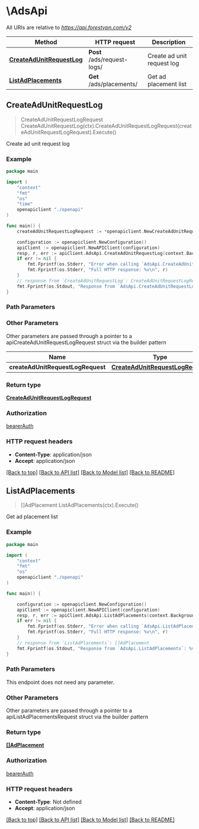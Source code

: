 # \AdsApi

All URIs are relative to *https://api.forestvpn.com/v2*

Method | HTTP request | Description
------------- | ------------- | -------------
[**CreateAdUnitRequestLog**](AdsApi.md#CreateAdUnitRequestLog) | **Post** /ads/request-logs/ | Create ad unit request log
[**ListAdPlacements**](AdsApi.md#ListAdPlacements) | **Get** /ads/placements/ | Get ad placement list



## CreateAdUnitRequestLog

> CreateAdUnitRequestLogRequest CreateAdUnitRequestLog(ctx).CreateAdUnitRequestLogRequest(createAdUnitRequestLogRequest).Execute()

Create ad unit request log

### Example

```go
package main

import (
    "context"
    "fmt"
    "os"
    "time"
    openapiclient "./openapi"
)

func main() {
    createAdUnitRequestLogRequest := *openapiclient.NewCreateAdUnitRequestLogRequest("Unit_example", time.Now(), "PT0.125S - 125ms") // CreateAdUnitRequestLogRequest |  (optional)

    configuration := openapiclient.NewConfiguration()
    apiClient := openapiclient.NewAPIClient(configuration)
    resp, r, err := apiClient.AdsApi.CreateAdUnitRequestLog(context.Background()).CreateAdUnitRequestLogRequest(createAdUnitRequestLogRequest).Execute()
    if err != nil {
        fmt.Fprintf(os.Stderr, "Error when calling `AdsApi.CreateAdUnitRequestLog``: %v\n", err)
        fmt.Fprintf(os.Stderr, "Full HTTP response: %v\n", r)
    }
    // response from `CreateAdUnitRequestLog`: CreateAdUnitRequestLogRequest
    fmt.Fprintf(os.Stdout, "Response from `AdsApi.CreateAdUnitRequestLog`: %v\n", resp)
}
```

### Path Parameters



### Other Parameters

Other parameters are passed through a pointer to a apiCreateAdUnitRequestLogRequest struct via the builder pattern


Name | Type | Description  | Notes
------------- | ------------- | ------------- | -------------
 **createAdUnitRequestLogRequest** | [**CreateAdUnitRequestLogRequest**](CreateAdUnitRequestLogRequest.md) |  | 

### Return type

[**CreateAdUnitRequestLogRequest**](CreateAdUnitRequestLogRequest.md)

### Authorization

[bearerAuth](../README.md#bearerAuth)

### HTTP request headers

- **Content-Type**: application/json
- **Accept**: application/json

[[Back to top]](#) [[Back to API list]](../README.md#documentation-for-api-endpoints)
[[Back to Model list]](../README.md#documentation-for-models)
[[Back to README]](../README.md)


## ListAdPlacements

> []AdPlacement ListAdPlacements(ctx).Execute()

Get ad placement list

### Example

```go
package main

import (
    "context"
    "fmt"
    "os"
    openapiclient "./openapi"
)

func main() {

    configuration := openapiclient.NewConfiguration()
    apiClient := openapiclient.NewAPIClient(configuration)
    resp, r, err := apiClient.AdsApi.ListAdPlacements(context.Background()).Execute()
    if err != nil {
        fmt.Fprintf(os.Stderr, "Error when calling `AdsApi.ListAdPlacements``: %v\n", err)
        fmt.Fprintf(os.Stderr, "Full HTTP response: %v\n", r)
    }
    // response from `ListAdPlacements`: []AdPlacement
    fmt.Fprintf(os.Stdout, "Response from `AdsApi.ListAdPlacements`: %v\n", resp)
}
```

### Path Parameters

This endpoint does not need any parameter.

### Other Parameters

Other parameters are passed through a pointer to a apiListAdPlacementsRequest struct via the builder pattern


### Return type

[**[]AdPlacement**](AdPlacement.md)

### Authorization

[bearerAuth](../README.md#bearerAuth)

### HTTP request headers

- **Content-Type**: Not defined
- **Accept**: application/json

[[Back to top]](#) [[Back to API list]](../README.md#documentation-for-api-endpoints)
[[Back to Model list]](../README.md#documentation-for-models)
[[Back to README]](../README.md)

